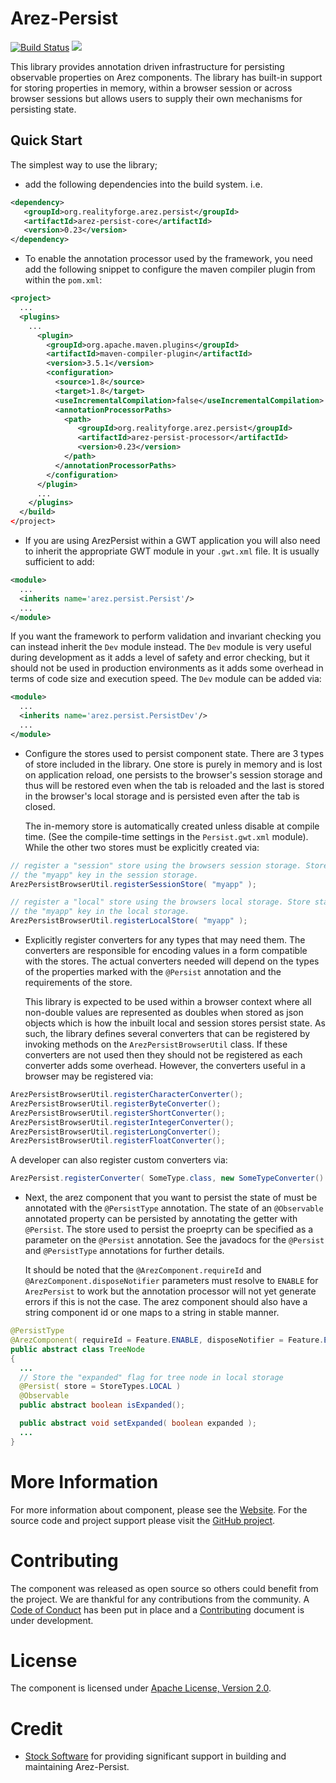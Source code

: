 # Arez-Persist

[![Build Status](https://api.travis-ci.com/arez/arez-persist.svg?branch=master)](http://travis-ci.com/arez/arez-persist)
[<img src="https://img.shields.io/maven-central/v/org.realityforge.arez.persist/arez-persist.svg?label=latest%20release"/>](http://search.maven.org/#search%7Cga%7C1%7Cg%3A%22org.realityforge.arez.persist%22)

This library provides annotation driven infrastructure for persisting observable properties on
Arez components. The library has built-in support for storing properties in memory, within a browser
session or across browser sessions but allows users to supply their own mechanisms for persisting state.

## Quick Start

The simplest way to use the library;

* add the following dependencies into the build system. i.e.

```xml
<dependency>
   <groupId>org.realityforge.arez.persist</groupId>
   <artifactId>arez-persist-core</artifactId>
   <version>0.23</version>
</dependency>
```
* To enable the annotation processor used by the framework, you need add the following
  snippet to configure the maven compiler plugin from within the `pom.xml`:

```xml
<project>
  ...
  <plugins>
    ...
      <plugin>
        <groupId>org.apache.maven.plugins</groupId>
        <artifactId>maven-compiler-plugin</artifactId>
        <version>3.5.1</version>
        <configuration>
          <source>1.8</source>
          <target>1.8</target>
          <useIncrementalCompilation>false</useIncrementalCompilation>
          <annotationProcessorPaths>
            <path>
               <groupId>org.realityforge.arez.persist</groupId>
               <artifactId>arez-persist-processor</artifactId>
               <version>0.23</version>
            </path>
          </annotationProcessorPaths>
        </configuration>
      </plugin>
      ...
    </plugins>
  </build>
</project>
```

* If you are using ArezPersist within a GWT application you will also need to inherit the appropriate
  GWT module in your `.gwt.xml` file. It is usually sufficient to add:

```xml
<module>
  ...
  <inherits name='arez.persist.Persist'/>
  ...
</module>
```

  If you want the framework to perform validation and invariant checking you can instead inherit
  the `Dev` module instead. The `Dev` module is very useful during development as it adds a
  level of safety and error checking, but it should not be used in production environments as it adds
  some overhead in terms of code size and execution speed. The `Dev` module can be added via:

```xml
<module>
  ...
  <inherits name='arez.persist.PersistDev'/>
  ...
</module>
```

* Configure the stores used to persist component state. There are 3 types of store included in the
  library. One store is purely in memory and is lost on application reload, one persists to the
  browser's session storage and thus will be restored even when the tab is reloaded and the last is
  stored in the browser's local storage and is persisted even after the tab is closed.

  The in-memory store is automatically created unless disable at compile time. (See the compile-time
  settings in the `Persist.gwt.xml` module). While the other two stores must be explicitly created
  via:

```java
// register a "session" store using the browsers session storage. Store state under
// the "myapp" key in the session storage.
ArezPersistBrowserUtil.registerSessionStore( "myapp" );

// register a "local" store using the browsers local storage. Store state under
// the "myapp" key in the local storage.
ArezPersistBrowserUtil.registerLocalStore( "myapp" );
```

* Explicitly register converters for any types that may need them. The converters are responsible for
  encoding values in a form compatible with the stores. The actual converters needed will depend on the
  types of the properties marked with the `@Persist` annotation and the requirements of the store.

  This library is expected to be used within a browser context where all non-double values are represented
  as doubles when stored as json objects which is how the inbuilt local and session stores persist state.
  As such, the library defines several converters that can be registered by invoking methods on the
  `ArezPersistBrowserUtil` class. If these converters are not used then they should not be registered as
  each converter adds some overhead. However, the converters useful in a browser may be registered via:

```java
ArezPersistBrowserUtil.registerCharacterConverter();
ArezPersistBrowserUtil.registerByteConverter();
ArezPersistBrowserUtil.registerShortConverter();
ArezPersistBrowserUtil.registerIntegerConverter();
ArezPersistBrowserUtil.registerLongConverter();
ArezPersistBrowserUtil.registerFloatConverter();
```

  A developer can also register custom converters via:

```java
ArezPersist.registerConverter( SomeType.class, new SomeTypeConverter() );
```

* Next, the arez component that you want to persist the state of must be annotated with the
  `@PersistType` annotation. The state of an `@Observable` annotated property can be persisted
  by annotating the getter with `@Persist`. The store used to persist the proeprty can be
  specified as a parameter on the `@Persist` annotation. See the javadocs for the `@Persist`
  and `@PersistType` annotations for further details.

  It should be noted that the `@ArezComponent.requireId` and `@ArezComponent.disposeNotifier` parameters
  must resolve to `ENABLE` for `ArezPersist` to work but the annotation processor will not yet generate
  errors if this is not the case. The arez component should also have a string component id or one maps
  to a string in stable manner.

```java
@PersistType
@ArezComponent( requireId = Feature.ENABLE, disposeNotifier = Feature.ENABLE )
public abstract class TreeNode
{
  ...
  // Store the "expanded" flag for tree node in local storage
  @Persist( store = StoreTypes.LOCAL )
  @Observable
  public abstract boolean isExpanded();

  public abstract void setExpanded( boolean expanded );
  ...
}
```

# More Information

For more information about component, please see the [Website](https://arez.github.io/persist). For the
source code and project support please visit the [GitHub project](https://github.com/arez/arez-persist).

# Contributing

The component was released as open source so others could benefit from the project. We are thankful for any
contributions from the community. A [Code of Conduct](CODE_OF_CONDUCT.md) has been put in place and
a [Contributing](CONTRIBUTING.md) document is under development.

# License

The component is licensed under [Apache License, Version 2.0](LICENSE).
# Credit

* [Stock Software](http://www.stocksoftware.com.au/) for providing significant support in building and
  maintaining Arez-Persist.

